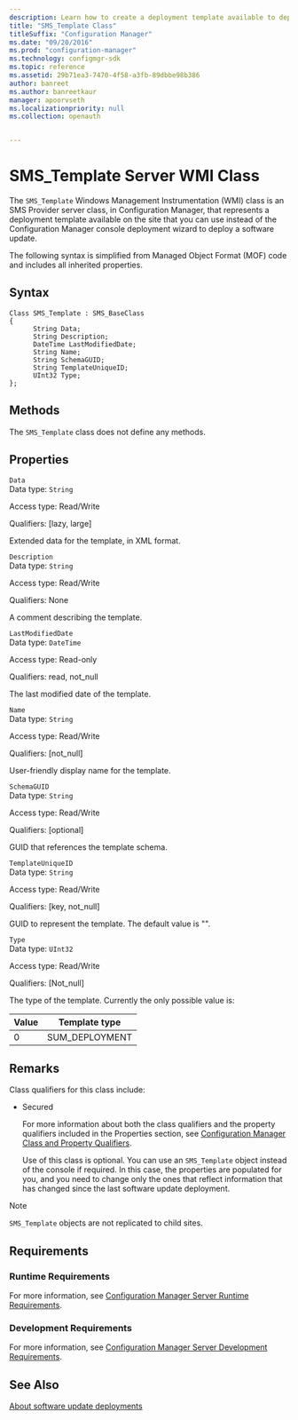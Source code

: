 ```yaml
---
description: Learn how to create a deployment template available to deploy a software update on the site directly versus using the Configuration Manager console.
title: "SMS_Template Class"
titleSuffix: "Configuration Manager"
ms.date: "09/20/2016"
ms.prod: "configuration-manager"
ms.technology: configmgr-sdk
ms.topic: reference
ms.assetid: 29b71ea3-7470-4f58-a3fb-89dbbe98b386
author: banreet
ms.author: banreetkaur
manager: apoorvseth
ms.localizationpriority: null
ms.collection: openauth


---
```

# SMS_Template Server WMI Class
The `SMS_Template` Windows Management Instrumentation (WMI) class is an SMS Provider server class, in Configuration Manager, that represents a deployment template available on the site that you can use instead of the Configuration Manager console deployment wizard to deploy a software update.  

 The following syntax is simplified from Managed Object Format (MOF) code and includes all inherited properties.  

## Syntax  

```  
Class SMS_Template : SMS_BaseClass  
{  
      String Data;  
      String Description;  
      DateTime LastModifiedDate;  
      String Name;  
      String SchemaGUID;  
      String TemplateUniqueID;  
      UInt32 Type;  
};  
```  

## Methods  
 The `SMS_Template` class does not define any methods.  

## Properties  
 `Data`  
 Data type: `String`  

 Access type: Read/Write  

 Qualifiers: [lazy, large]  

 Extended data for the template, in XML format.  

 `Description`  
 Data type: `String`  

 Access type: Read/Write  

 Qualifiers: None  

 A comment describing the template.  

 `LastModifiedDate`  
 Data type: `DateTime`  

 Access type: Read-only  

 Qualifiers: read, not_null  

 The last modified date of the template.  

 `Name`  
 Data type: `String`  

 Access type: Read/Write  

 Qualifiers: [not_null]  

 User-friendly display name for the template.  

 `SchemaGUID`  
 Data type: `String`  

 Access type: Read/Write  

 Qualifiers: [optional]  

 GUID that references the template schema.  

 `TemplateUniqueID`  
 Data type: `String`  

 Access type: Read/Write  

 Qualifiers: [key, not_null]  

 GUID to represent the template. The default value is "".  

 `Type`  
 Data type: `UInt32`  

 Access type: Read/Write  

 Qualifiers: [Not_null]  

 The type of the template. Currently the only possible value is:  

| Value | Template type |  
| ----- | ------------- |  
|0|SUM_DEPLOYMENT|  

## Remarks  
 Class qualifiers for this class include:  

- Secured  

  For more information about both the class qualifiers and the property qualifiers included in the Properties section, see [Configuration Manager Class and Property Qualifiers](../../../develop/reference/misc/class-and-property-qualifiers.md).  

  Use of this class is optional. You can use an `SMS_Template` object instead of the console if required. In this case, the properties are populated for you, and you need to change only the ones that reflect information that has changed since the last software update deployment.  

> [!NOTE]
>  `SMS_Template` objects are not replicated to child sites.  

## Requirements  

### Runtime Requirements  
 For more information, see [Configuration Manager Server Runtime Requirements](../../../develop/core/reqs/server-runtime-requirements.md).  

### Development Requirements  
 For more information, see [Configuration Manager Server Development Requirements](../../../develop/core/reqs/server-development-requirements.md).  

## See Also  
 [About software update deployments](../../sum/about-software-updates-deployments.md)
